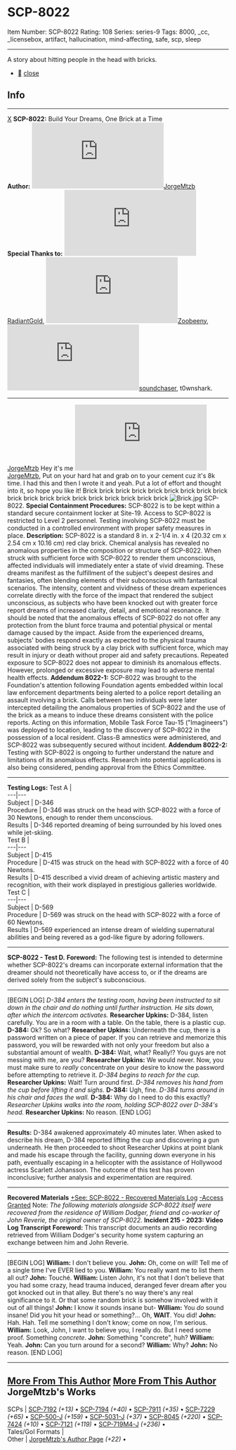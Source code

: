 # SCP-8022
Item Number: SCP-8022
Rating: 108
Series: series-9
Tags: 8000, _cc, _licensebox, artifact, hallucination, mind-affecting, safe, scp, sleep

---

A story about hitting people in the head with bricks.
  * [](javascript:;)
[close](javascript:;)
## Info
* * *
[X](javascript:;)
**SCP-8022:** Build Your Dreams, One Brick at a Time  
**Author:** [![JorgeMtzb](https://www.wikidot.com/avatar.php?userid=8474687&amp;size=small&amp;timestamp=1749385671)](http://www.wikidot.com/user:info/jorgemtzb)[JorgeMtzb](http://www.wikidot.com/user:info/jorgemtzb)  
**Special Thanks to:** [![RadiantGold](https://www.wikidot.com/avatar.php?userid=3229003&amp;size=small&amp;timestamp=1749385671)](http://www.wikidot.com/user:info/radiantgold)[RadiantGold](http://www.wikidot.com/user:info/radiantgold), [![Zoobeeny](https://www.wikidot.com/avatar.php?userid=6070624&amp;size=small&amp;timestamp=1749385671)](http://www.wikidot.com/user:info/zoobeeny)[Zoobeeny](http://www.wikidot.com/user:info/zoobeeny), [![soundchaser](https://www.wikidot.com/avatar.php?userid=1506016&amp;size=small&amp;timestamp=1749385671)](http://www.wikidot.com/user:info/soundchaser)[soundchaser](http://www.wikidot.com/user:info/soundchaser), t0wnshark.
* * *

[JorgeMtzb](javascript:;)
Hey it's me [![JorgeMtzb](https://www.wikidot.com/avatar.php?userid=8474687&amp;size=small&amp;timestamp=1749385671)](http://www.wikidot.com/user:info/jorgemtzb)[JorgeMtzb](http://www.wikidot.com/user:info/jorgemtzb), Put on your hard hat and grab on to your cement cuz it's 8k time. I had this and then I wrote it and yeah. Put a lot of effort and thought into it, so hope you like it!
Brick brick brick brick brick brick brick brick brick brick brick brick brick brick brick brick brick brick brick
![Brick.jpg](https://upload.wikimedia.org/wikipedia/commons/0/01/Brick.jpg)
SCP-8022.
**Special Containment Procedures:** SCP-8022 is to be kept within a standard secure containment locker at Site-19. Access to SCP-8022 is restricted to Level 2 personnel. Testing involving SCP-8022 must be conducted in a controlled environment with proper safety measures in place.
**Description:** SCP-8022 is a standard 8 in. x 2-1/4 in. x 4 (20.32 cm x 2.54 cm x 10.16 cm) red clay brick. Chemical analysis has revealed no anomalous properties in the composition or structure of SCP-8022.
When struck with sufficient force with SCP-8022 to render them unconscious, affected individuals will immediately enter a state of vivid dreaming. These dreams manifest as the fulfillment of the subject's deepest desires and fantasies, often blending elements of their subconscious with fantastical scenarios. The intensity, content and vividness of these dream experiences correlate directly with the force of the impact that rendered the subject unconscious, as subjects who have been knocked out with greater force report dreams of increased clarity, detail, and emotional resonance.
It should be noted that the anomalous effects of SCP-8022 do not offer any protection from the blunt force trauma and potential physical or mental damage caused by the impact. Aside from the experienced dreams, subjects' bodies respond exactly as expected to the physical trauma associated with being struck by a clay brick with sufficient force, which may result in injury or death without proper aid and safety precautions.
Repeated exposure to SCP-8022 does not appear to diminish its anomalous effects. However, prolonged or excessive exposure may lead to adverse mental health effects.
**Addendum 8022-1:** SCP-8022 was brought to the Foundation's attention following Foundation agents embedded within local law enforcement departments being alerted to a police report detailing an assault involving a brick. Calls between two individuals were later intercepted detailing the anomalous properties of SCP-8022 and the use of the brick as a means to induce these dreams consistent with the police reports.
Acting on this information, Mobile Task Force Tau-15 ("Imagineers") was deployed to location, leading to the discovery of SCP-8022 in the possession of a local resident. Class-B amnestics were administered, and SCP-8022 was subsequently secured without incident.
**Addendum 8022-2:** Testing with SCP-8022 is ongoing to further understand the nature and limitations of its anomalous effects. Research into potential applications is also being considered, pending approval from the Ethics Committee.
* * *
**Testing Logs:**
Test A |   
---|---  
Subject | D-346  
Procedure | D-346 was struck on the head with SCP-8022 with a force of 30 Newtons, enough to render them unconscious.  
Results | D-346 reported dreaming of being surrounded by his loved ones while jet-skiing.  
Test B |   
---|---  
Subject | D-415  
Procedure | D-415 was struck on the head with SCP-8022 with a force of 40 Newtons.  
Results | D-415 described a vivid dream of achieving artistic mastery and recognition, with their work displayed in prestigious galleries worldwide.  
Test C |   
---|---  
Subject | D-569  
Procedure | D-569 was struck on the head with SCP-8022 with a force of 60 Newtons.  
Results | D-569 experienced an intense dream of wielding supernatural abilities and being revered as a god-like figure by adoring followers.  
* * *
**SCP-8022 - Test D.**
**Foreword:** The following test is intended to determine whether SCP-8022's dreams can incorporate external information that the dreamer should not theoretically have access to, or if the dreams are derived solely from the subject's subconscious.
* * *
[BEGIN LOG]
_D-384 enters the testing room, having been instructed to sit down in the chair and do nothing until further instruction. He sits down, after which the intercom activates._
**Researcher Upkins:** D-384, listen carefully. You are in a room with a table. On the table, there is a plastic cup.
**D-384:** Ok? So what?
**Researcher Upkins:** Underneath the cup, there is a password written on a piece of paper. If you can retrieve and memorize this password, you will be rewarded with not only your freedom but also a substantial amount of wealth.
**D-384:** Wait, what? Really!? You guys are not messing with me, are you?
**Researcher Upkins:** We would never. Now, you must make sure to _really_ concentrate on your desire to know the password before attempting to retrieve it.
_D-384 begins to reach for the cup._
**Researcher Upkins:** Wait! Turn around first.
_D-384 removes his hand from the cup before lifting it and sighs._
**D-384:** Ugh, fine.
_D-384 turns around in his chair and faces the wall._
**D-384:** Why do I need to do this exactly?
_Researcher Upkins walks into the room, holding SCP-8022 over D-384's head._
**Researcher Upkins:** No reason.
[END LOG]
* * *
**Results:** D-384 awakened approximately 40 minutes later. When asked to describe his dream, D-384 reported lifting the cup and discovering a gun underneath. He then proceeded to shoot Researcher Upkins at point blank and made his escape through the facility, gunning down everyone in his path, eventually escaping in a helicopter with the assistance of Hollywood actress Scarlett Johansson. The outcome of this test has proven inconclusive; further analysis and experimentation are required.
* * *
**Recovered Materials**
[+See: SCP-8022 - Recovered Materials Log](javascript:;)
[-Access Granted](javascript:;)
Note: _The following materials alongside SCP-8022 itself were recovered from the residence of William Dodger, friend and co-worker of John Reverie, the original owner of SCP-8022._
**Incident 215 - 2023: Video Log Transcript**
**Foreword:** This transcript documents an audio recording retrieved from William Dodger's security home system capturing an exchange between him and John Reverie.
* * *
[BEGIN LOG]
**William:** I don't believe you.
**John:** Oh, come on will! Tell me of a single time I've EVER lied to you.
**William:** You really want me to list them all out?
**John:** Touché.
**William:** Listen John, it's not that I don't believe that you had some crazy, head trauma induced, deranged fever dream after you got knocked out in that alley. But there's no way there's any real significance to it. Or that some random brick is somehow involved with it out of all things!
**John:** I know it sounds insane but-
**William:** You _do_ sound insane! Did you hit your head or something?… Oh, **WAIT**. You did!
**John:** Hah. Hah. Tell me something I don't know; come on now, I'm serious.
**William:** Look, John, I want to believe you, I really do. But I need some proof. Something _concrete_.
**John:** Something "concrete", huh?
**William:** Yeah.
**John:** Can you turn around for a second?
**William:** Why?
**John:** No reason.
[END LOG]
* * *
[More From This Author](javascript:;)
[More From This Author](javascript:;)
JorgeMtzb's Works  
---  
SCPs |  [SCP-7192](/scp-7192) _(+13)_ • [SCP-7194](/scp-7194) _(+40)_ • [SCP-7911](/scp-7911) _(+35)_ • [SCP-7229](/scp-7229) _(+65)_ • [SCP-500-J](/scp-500-j) _(+159)_ • [SCP-5031-J](/scp-5031-j) _(+37)_ • [SCP-8045](/scp-8045) _(+220)_ • [SCP-7424](/scp-7424) _(+10)_ • [SCP-7121](/scp-7121) _(+119)_ • [SCP-719M4-J](/scp-719m4-j) _(+236)_ •  
Tales/GoI Formats |   
Other |  [JorgeMtzb's Author Page](/jorgemtzb) _(+22)_ •